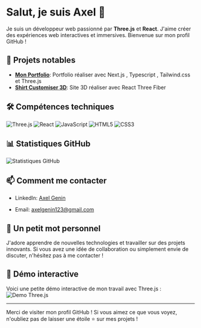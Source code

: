 # Salut, je suis Axel 👋

Je suis un développeur web passionné par **Three.js** et **React**. J'aime créer des expériences web interactives et immersives. Bienvenue sur mon profil GitHub !

## 🚀 Projets notables

- **[Mon Portfolio](https://axel-genin-portfolio.vercel.app/)**: Portfolio réaliser avec Next.js , Typescript , Tailwind.css et Three.js
- **[Shirt Customiser 3D](https://three-js-ai-shirt.vercel.app/)**: Site 3D réaliser avec React Three Fiber

## 🛠️ Compétences techniques

![Three.js](https://img.shields.io/badge/Three.js-000000?style=for-the-badge&logo=three.js&logoColor=white)
![React](https://img.shields.io/badge/React-20232A?style=for-the-badge&logo=react&logoColor=61DAFB)
![JavaScript](https://img.shields.io/badge/JavaScript-F7DF1E?style=for-the-badge&logo=javascript&logoColor=black)
![HTML5](https://img.shields.io/badge/HTML5-E34F26?style=for-the-badge&logo=html5&logoColor=white)
![CSS3](https://img.shields.io/badge/CSS3-1572B6?style=for-the-badge&logo=css3&logoColor=white)

## 📊 Statistiques GitHub

![Statistiques GitHub](https://github-readme-stats.vercel.app/api?username=AxelG001&show_icons=true&theme=radical)

## 📫 Comment me contacter

- LinkedIn: [Axel Genin](https://www.linkedin.com/in/axel-genin-b8499b242/)

- Email: axelgenin123@gmail.com

## 🎉 Un petit mot personnel

J'adore apprendre de nouvelles technologies et travailler sur des projets innovants. Si vous avez une idée de collaboration ou simplement envie de discuter, n'hésitez pas à me contacter !

## 🎨 Démo interactive

Voici une petite démo interactive de mon travail avec Three.js :
![Demo Three.js](url_de_ton_gif_ou_image_interactive)

---

Merci de visiter mon profil GitHub ! Si vous aimez ce que vous voyez, n'oubliez pas de laisser une étoile ⭐️ sur mes projets !

